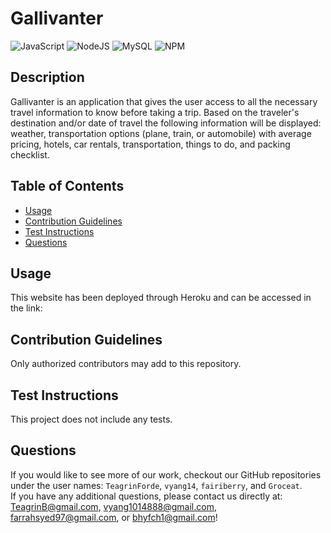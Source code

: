 # Gallivanter
  ![JavaScript](https://img.shields.io/badge/javascript-%23323330.svg?style=for-the-badge&logo=javascript&logoColor=%23F7DF1E) ![NodeJS](https://img.shields.io/badge/node.js-6DA55F?style=for-the-badge&logo=node.js&logoColor=white) ![MySQL](https://img.shields.io/badge/mysql-%2300f.svg?style=for-the-badge&logo=mysql&logoColor=white) ![NPM](https://img.shields.io/badge/NPM-%23000000.svg?style=for-the-badge&logo=npm&logoColor=white)

  ## Description

  Gallivanter is an application that gives the user access to all the necessary travel information to know before taking a trip. Based on the traveler's destination and/or date of travel the following information will be displayed: weather, transportation options (plane, train, or automobile) with average pricing, hotels, car rentals, transportation, things to do, and packing checklist. 


  ## Table of Contents

  - [Usage](#usage)
  - [Contribution Guidelines](#guidelines)
  - [Test Instructions](#test)
  - [Questions](#questions)


  ## Usage

  This website has been deployed through Heroku and can be accessed in the link:

  ## Contribution Guidelines

  Only authorized contributors may add to this repository.

  ## Test Instructions

  This project does not include any tests.
  
  ## Questions
  If you would like to see more of our work, checkout our GitHub repositories under the user names: ```TeagrinForde```, ```vyang14```, ```fairiberry```, and ```Groceat```.
  <br>
  If you have any additional questions, please contact us directly at:  TeagrinB@gmail.com, vyang1014888@gmail.com, farrahsyed97@gmail.com, or bhyfch1@gmail.com!
